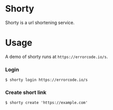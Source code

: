 # Shorty

Shorty is a url shortening service. 

# Usage

A demo of shorty runs at `https://errorcode.io/s`. 

### Login

```
$ shorty login https://errorcode.io/s
```

### Create short link

```
$ shorty create 'https://example.com'
```